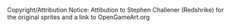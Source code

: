 Copyright/Attribution Notice: 
Attibution to Stephen Challener (Redshrike) for the original sprites and a link to OpenGameArt.org
